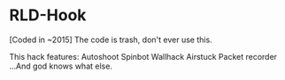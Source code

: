 # RLD-Hook
[Coded in ~2015]
The code is trash, don't ever use this.

This hack features:
Autoshoot
Spinbot
Wallhack
Airstuck
Packet recorder
...And god knows what else.